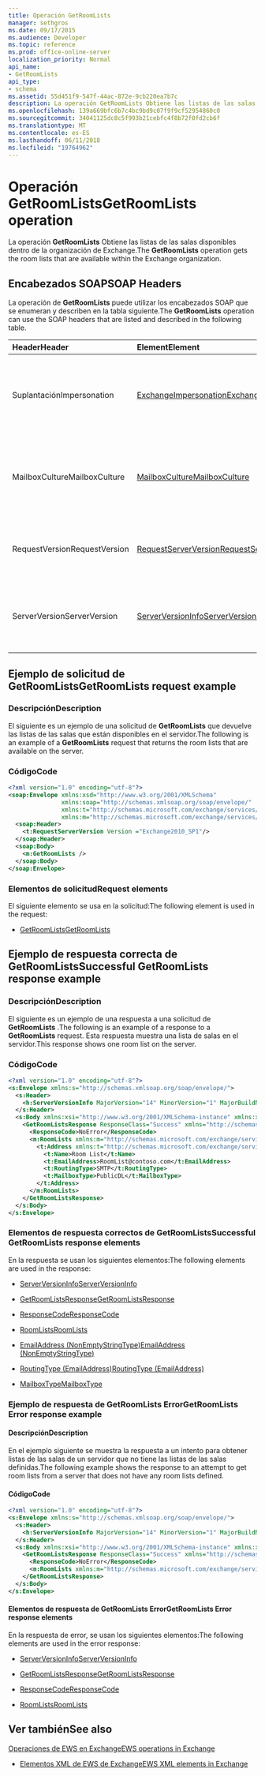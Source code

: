 ```yaml
---
title: Operación GetRoomLists
manager: sethgros
ms.date: 09/17/2015
ms.audience: Developer
ms.topic: reference
ms.prod: office-online-server
localization_priority: Normal
api_name:
- GetRoomLists
api_type:
- schema
ms.assetid: 55d451f9-547f-44ac-872e-9cb220ea7b7c
description: La operación GetRoomLists Obtiene las listas de las salas disponibles dentro de la organización de Exchange.
ms.openlocfilehash: 139a669bfc6b7c4bc9bd9c07f9f9cf52954860c0
ms.sourcegitcommit: 34041125dc8c5f993b21cebfc4f8b72f0fd2cb6f
ms.translationtype: MT
ms.contentlocale: es-ES
ms.lasthandoff: 06/11/2018
ms.locfileid: "19764962"
---
```

# <a name="getroomlists-operation"></a><span data-ttu-id="02c58-103">Operación GetRoomLists</span><span class="sxs-lookup"><span data-stu-id="02c58-103">GetRoomLists operation</span></span>

<span data-ttu-id="02c58-104">La operación **GetRoomLists** Obtiene las listas de las salas disponibles dentro de la organización de Exchange.</span><span class="sxs-lookup"><span data-stu-id="02c58-104">The **GetRoomLists** operation gets the room lists that are available within the Exchange organization.</span></span> 
  
## <a name="soap-headers"></a><span data-ttu-id="02c58-105">Encabezados SOAP</span><span class="sxs-lookup"><span data-stu-id="02c58-105">SOAP Headers</span></span>

<span data-ttu-id="02c58-106">La operación de **GetRoomLists** puede utilizar los encabezados SOAP que se enumeran y describen en la tabla siguiente.</span><span class="sxs-lookup"><span data-stu-id="02c58-106">The **GetRoomLists** operation can use the SOAP headers that are listed and described in the following table.</span></span> 
  
|<span data-ttu-id="02c58-107">**Header**</span><span class="sxs-lookup"><span data-stu-id="02c58-107">**Header**</span></span>|<span data-ttu-id="02c58-108">**Element**</span><span class="sxs-lookup"><span data-stu-id="02c58-108">**Element**</span></span>|<span data-ttu-id="02c58-109">**Descripción**</span><span class="sxs-lookup"><span data-stu-id="02c58-109">**Description**</span></span>|
|:-----|:-----|:-----|
|<span data-ttu-id="02c58-110">Suplantación</span><span class="sxs-lookup"><span data-stu-id="02c58-110">Impersonation</span></span>  <br/> |[<span data-ttu-id="02c58-111">ExchangeImpersonation</span><span class="sxs-lookup"><span data-stu-id="02c58-111">ExchangeImpersonation</span></span>](exchangeimpersonation.md) <br/> |<span data-ttu-id="02c58-112">Identifica el usuario que está realizando la suplantación de la aplicación cliente.</span><span class="sxs-lookup"><span data-stu-id="02c58-112">Identifies the user whom the client application is impersonating.</span></span>  <br/> |
|<span data-ttu-id="02c58-113">MailboxCulture</span><span class="sxs-lookup"><span data-stu-id="02c58-113">MailboxCulture</span></span>  <br/> |[<span data-ttu-id="02c58-114">MailboxCulture</span><span class="sxs-lookup"><span data-stu-id="02c58-114">MailboxCulture</span></span>](mailboxculture.md) <br/> |<span data-ttu-id="02c58-115">Identifica la referencia cultural de RFC3066 va a usar para tener acceso al buzón.</span><span class="sxs-lookup"><span data-stu-id="02c58-115">Identifies the RFC3066 culture to be used to access the mailbox.</span></span>  <br/> |
|<span data-ttu-id="02c58-116">RequestVersion</span><span class="sxs-lookup"><span data-stu-id="02c58-116">RequestVersion</span></span>  <br/> |[<span data-ttu-id="02c58-117">RequestServerVersion</span><span class="sxs-lookup"><span data-stu-id="02c58-117">RequestServerVersion</span></span>](requestserverversion.md) <br/> |<span data-ttu-id="02c58-118">Identifica la versión del esquema para la solicitud de la operación.</span><span class="sxs-lookup"><span data-stu-id="02c58-118">Identifies the schema version for the operation request.</span></span>  <br/> |
|<span data-ttu-id="02c58-119">ServerVersion</span><span class="sxs-lookup"><span data-stu-id="02c58-119">ServerVersion</span></span>  <br/> |[<span data-ttu-id="02c58-120">ServerVersionInfo</span><span class="sxs-lookup"><span data-stu-id="02c58-120">ServerVersionInfo</span></span>](serverversioninfo.md) <br/> |<span data-ttu-id="02c58-121">Identifica la versión del servidor que ha respondido a la solicitud.</span><span class="sxs-lookup"><span data-stu-id="02c58-121">Identifies the version of the server that responded to the request.</span></span>  <br/> |
   
## <a name="getroomlists-request-example"></a><span data-ttu-id="02c58-122">Ejemplo de solicitud de GetRoomLists</span><span class="sxs-lookup"><span data-stu-id="02c58-122">GetRoomLists request example</span></span>

### <a name="description"></a><span data-ttu-id="02c58-123">Descripción</span><span class="sxs-lookup"><span data-stu-id="02c58-123">Description</span></span>

<span data-ttu-id="02c58-124">El siguiente es un ejemplo de una solicitud de **GetRoomLists** que devuelve las listas de las salas que están disponibles en el servidor.</span><span class="sxs-lookup"><span data-stu-id="02c58-124">The following is an example of a **GetRoomLists** request that returns the room lists that are available on the server.</span></span> 
  
### <a name="code"></a><span data-ttu-id="02c58-125">Código</span><span class="sxs-lookup"><span data-stu-id="02c58-125">Code</span></span>

```XML
<?xml version="1.0" encoding="utf-8"?>
<soap:Envelope xmlns:xsd="http://www.w3.org/2001/XMLSchema"
               xmlns:soap="http://schemas.xmlsoap.org/soap/envelope/"
               xmlns:t="http://schemas.microsoft.com/exchange/services/2006/types"
               xmlns:m="http://schemas.microsoft.com/exchange/services/2006/messages">
  <soap:Header>
    <t:RequestServerVersion Version ="Exchange2010_SP1"/>
  </soap:Header>
  <soap:Body>
    <m:GetRoomLists />
  </soap:Body>
</soap:Envelope>

```

### <a name="request-elements"></a><span data-ttu-id="02c58-126">Elementos de solicitud</span><span class="sxs-lookup"><span data-stu-id="02c58-126">Request elements</span></span>

<span data-ttu-id="02c58-127">El siguiente elemento se usa en la solicitud:</span><span class="sxs-lookup"><span data-stu-id="02c58-127">The following element is used in the request:</span></span>
  
- [<span data-ttu-id="02c58-128">GetRoomLists</span><span class="sxs-lookup"><span data-stu-id="02c58-128">GetRoomLists</span></span>](getroomlists.md)
    
## <a name="successful-getroomlists-response-example"></a><span data-ttu-id="02c58-129">Ejemplo de respuesta correcta de GetRoomLists</span><span class="sxs-lookup"><span data-stu-id="02c58-129">Successful GetRoomLists response example</span></span>

### <a name="description"></a><span data-ttu-id="02c58-130">Descripción</span><span class="sxs-lookup"><span data-stu-id="02c58-130">Description</span></span>

<span data-ttu-id="02c58-131">El siguiente es un ejemplo de una respuesta a una solicitud de **GetRoomLists** .</span><span class="sxs-lookup"><span data-stu-id="02c58-131">The following is an example of a response to a **GetRoomLists** request.</span></span> <span data-ttu-id="02c58-132">Esta respuesta muestra una lista de salas en el servidor.</span><span class="sxs-lookup"><span data-stu-id="02c58-132">This response shows one room list on the server.</span></span> 
  
### <a name="code"></a><span data-ttu-id="02c58-133">Código</span><span class="sxs-lookup"><span data-stu-id="02c58-133">Code</span></span>

```XML
<?xml version="1.0" encoding="utf-8"?>
<s:Envelope xmlns:s="http://schemas.xmlsoap.org/soap/envelope/">
  <s:Header>
    <h:ServerVersionInfo MajorVersion="14" MinorVersion="1" MajorBuildNumber="164" MinorBuildNumber="0" Version="Exchange2010_SP1" xmlns:h="http://schemas.microsoft.com/exchange/services/2006/types" xmlns="http://schemas.microsoft.com/exchange/services/2006/types" xmlns:xsi="http://www.w3.org/2001/XMLSchema-instance" xmlns:xsd="http://www.w3.org/2001/XMLSchema"/>
  </s:Header>
  <s:Body xmlns:xsi="http://www.w3.org/2001/XMLSchema-instance" xmlns:xsd="http://www.w3.org/2001/XMLSchema">
    <GetRoomListsResponse ResponseClass="Success" xmlns="http://schemas.microsoft.com/exchange/services/2006/messages">
      <ResponseCode>NoError</ResponseCode>
      <m:RoomLists xmlns:m="http://schemas.microsoft.com/exchange/services/2006/messages">
        <t:Address xmlns:t="http://schemas.microsoft.com/exchange/services/2006/types">
          <t:Name>Room List</t:Name>
          <t:EmailAddress>RoomList@contoso.com</t:EmailAddress>
          <t:RoutingType>SMTP</t:RoutingType>
          <t:MailboxType>PublicDL</t:MailboxType>
        </t:Address>
      </m:RoomLists>
    </GetRoomListsResponse>
  </s:Body>
</s:Envelope>

```

### <a name="successful-getroomlists-response-elements"></a><span data-ttu-id="02c58-134">Elementos de respuesta correctos de GetRoomLists</span><span class="sxs-lookup"><span data-stu-id="02c58-134">Successful GetRoomLists response elements</span></span>

<span data-ttu-id="02c58-135">En la respuesta se usan los siguientes elementos:</span><span class="sxs-lookup"><span data-stu-id="02c58-135">The following elements are used in the response:</span></span>
  
- [<span data-ttu-id="02c58-136">ServerVersionInfo</span><span class="sxs-lookup"><span data-stu-id="02c58-136">ServerVersionInfo</span></span>](serverversioninfo.md)
    
- [<span data-ttu-id="02c58-137">GetRoomListsResponse</span><span class="sxs-lookup"><span data-stu-id="02c58-137">GetRoomListsResponse</span></span>](getroomlistsresponse.md)
    
- [<span data-ttu-id="02c58-138">ResponseCode</span><span class="sxs-lookup"><span data-stu-id="02c58-138">ResponseCode</span></span>](responsecode.md)
    
- [<span data-ttu-id="02c58-139">RoomLists</span><span class="sxs-lookup"><span data-stu-id="02c58-139">RoomLists</span></span>](roomlists.md)
    
- [<span data-ttu-id="02c58-140">EmailAddress (NonEmptyStringType)</span><span class="sxs-lookup"><span data-stu-id="02c58-140">EmailAddress (NonEmptyStringType)</span></span>](emailaddress-nonemptystringtype.md)
    
- [<span data-ttu-id="02c58-141">RoutingType (EmailAddress)</span><span class="sxs-lookup"><span data-stu-id="02c58-141">RoutingType (EmailAddress)</span></span>](routingtype-emailaddress.md)
    
- [<span data-ttu-id="02c58-142">MailboxType</span><span class="sxs-lookup"><span data-stu-id="02c58-142">MailboxType</span></span>](mailboxtype.md)
    
### <a name="getroomlists-error-response-example"></a><span data-ttu-id="02c58-143">Ejemplo de respuesta de GetRoomLists Error</span><span class="sxs-lookup"><span data-stu-id="02c58-143">GetRoomLists Error response example</span></span>

#### <a name="description"></a><span data-ttu-id="02c58-144">Descripción</span><span class="sxs-lookup"><span data-stu-id="02c58-144">Description</span></span>

<span data-ttu-id="02c58-145">En el ejemplo siguiente se muestra la respuesta a un intento para obtener listas de las salas de un servidor que no tiene las listas de las salas definidas.</span><span class="sxs-lookup"><span data-stu-id="02c58-145">The following example shows the response to an attempt to get room lists from a server that does not have any room lists defined.</span></span>
  
#### <a name="code"></a><span data-ttu-id="02c58-146">Código</span><span class="sxs-lookup"><span data-stu-id="02c58-146">Code</span></span>

```XML
<?xml version="1.0" encoding="utf-8"?>
<s:Envelope xmlns:s="http://schemas.xmlsoap.org/soap/envelope/">
  <s:Header>
    <h:ServerVersionInfo MajorVersion="14" MinorVersion="1" MajorBuildNumber="164" MinorBuildNumber="0" Version="Exchange2010_SP1" xmlns:h="http://schemas.microsoft.com/exchange/services/2006/types" xmlns="http://schemas.microsoft.com/exchange/services/2006/types" xmlns:xsi="http://www.w3.org/2001/XMLSchema-instance" xmlns:xsd="http://www.w3.org/2001/XMLSchema"/>
  </s:Header>
  <s:Body xmlns:xsi="http://www.w3.org/2001/XMLSchema-instance" xmlns:xsd="http://www.w3.org/2001/XMLSchema">
    <GetRoomListsResponse ResponseClass="Success" xmlns="http://schemas.microsoft.com/exchange/services/2006/messages">
      <ResponseCode>NoError</ResponseCode>
      <m:RoomLists xmlns:m="http://schemas.microsoft.com/exchange/services/2006/messages"/>
    </GetRoomListsResponse>
  </s:Body>
</s:Envelope>

```

#### <a name="getroomlists-error-response-elements"></a><span data-ttu-id="02c58-147">Elementos de respuesta de GetRoomLists Error</span><span class="sxs-lookup"><span data-stu-id="02c58-147">GetRoomLists Error response elements</span></span>

<span data-ttu-id="02c58-148">En la respuesta de error, se usan los siguientes elementos:</span><span class="sxs-lookup"><span data-stu-id="02c58-148">The following elements are used in the error response:</span></span>
  
- [<span data-ttu-id="02c58-149">ServerVersionInfo</span><span class="sxs-lookup"><span data-stu-id="02c58-149">ServerVersionInfo</span></span>](serverversioninfo.md)
    
- [<span data-ttu-id="02c58-150">GetRoomListsResponse</span><span class="sxs-lookup"><span data-stu-id="02c58-150">GetRoomListsResponse</span></span>](getroomlistsresponse.md)
    
- [<span data-ttu-id="02c58-151">ResponseCode</span><span class="sxs-lookup"><span data-stu-id="02c58-151">ResponseCode</span></span>](responsecode.md)
    
- [<span data-ttu-id="02c58-152">RoomLists</span><span class="sxs-lookup"><span data-stu-id="02c58-152">RoomLists</span></span>](roomlists.md)
    
## <a name="see-also"></a><span data-ttu-id="02c58-153">Ver también</span><span class="sxs-lookup"><span data-stu-id="02c58-153">See also</span></span>



[<span data-ttu-id="02c58-154">Operaciones de EWS en Exchange</span><span class="sxs-lookup"><span data-stu-id="02c58-154">EWS operations in Exchange</span></span>](ews-operations-in-exchange.md)
  
- [<span data-ttu-id="02c58-155">Elementos XML de EWS de Exchange</span><span class="sxs-lookup"><span data-stu-id="02c58-155">EWS XML elements in Exchange</span></span>](ews-xml-elements-in-exchange.md)

